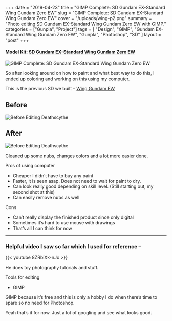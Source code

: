 +++
date = "2019-04-23"
title = "GIMP Complete: SD Gundam EX-Standard Wing Gundam Zero EW"
slug = "GIMP Complete: SD Gundam EX-Standard Wing Gundam Zero EW"
cover = "/uploads/wing-p2.png"
summary = "Photo editing SD Gundam EX-Standard Wing Gundam Zero EW with GIMP."
categories = ["Gunpla", "Project"]
tags = [
  "Design",
  "GIMP",
  "Gundam EX-Standard Wing Gundam Zero EW",
  "Gunpla",
  "Photoshop",
  "SD"
]
layout = "post"
+++

#### Model Kit: [SD Gundam EX-Standard Wing Gundam Zero EW](#)

![GIMP Complete: SD Gundam EX-Standard Wing Gundam Zero EW](/uploads/wing-p2.png)

So after looking around on how to paint and what best way to do this, I ended up coloring and working on this using my computer.

This is the previous SD we built – [Wing Gundam EW](#)

## Before

![Before Editing Deathscythe](/uploads/wing-p1.png)

## After

![Before Editing Deathscythe](/uploads/wing-p2.png)

Cleaned up some nubs, changes colors and a lot more easier done.

Pros of using computer

- Cheaper I didn’t have to buy any paint
- Faster, it is seen asap. Does not need to wait for paint to dry.
- Can look really good depending on skill level. (Still starting out, my second shot at this)
- Can easily remove nubs as well

Cons

- Can’t really display the finished product since only digital
- Sometimes it’s hard to use mouse with drawings
- That’s all I can think for now

---

### Helpful video I saw so far which I used for reference –

{{< youtube 8ZRbiXk-nJo >}}

He does toy photography tutorials and stuff.

Tools for editing

- GIMP

GIMP because it’s free and this is only a hobby I do when there’s time to spare so no need for Photoshop.

Yeah that’s it for now. Just a lot of googling and see what looks good.
